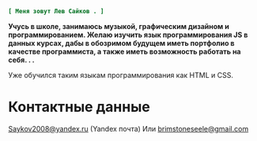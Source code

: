 ```INI
[ Меня зовут Лев Сайков . ]
```

**Учусь в школе, занимаюсь музыкой, графическим дизайном и программированием. Желаю изучить язык программирования JS в данных курсах, дабы в обозримом будущем иметь портфолио в качестве программиста, а также иметь возможность работать на себя. . .**

Уже обучился таким языкам программирования как HTML и CSS.

# Контактные данные
Saykov2008@yandex.ru (Yandex почта)
Или brimstoneseele@gmail.com
